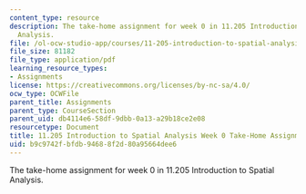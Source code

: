 ```yaml
---
content_type: resource
description: The take-home assignment for week 0 in 11.205 Introduction to Spatial
  Analysis.
file: /ol-ocw-studio-app/courses/11-205-introduction-to-spatial-analysis-fall-2019/b9c9742fbfdb94688f2d80a95664dee6_11.205f19_week_0_takehome.pdf
file_size: 81182
file_type: application/pdf
learning_resource_types:
- Assignments
license: https://creativecommons.org/licenses/by-nc-sa/4.0/
ocw_type: OCWFile
parent_title: Assignments
parent_type: CourseSection
parent_uid: db4114e6-58df-9dbb-0a13-a29b18ce2e08
resourcetype: Document
title: 11.205 Introduction to Spatial Analysis Week 0 Take-Home Assignment
uid: b9c9742f-bfdb-9468-8f2d-80a95664dee6
---
```

The take-home assignment for week 0 in 11.205 Introduction to Spatial Analysis.